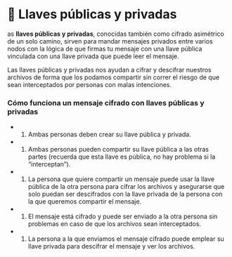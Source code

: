 # 🦊 Llaves públicas y privadas



as **llaves públicas y privadas**, conocidas también como cifrado asimétrico de un solo camino, sirven para mandar mensajes privados entre varios nodos con la lógica de que firmas tu mensaje con una llave pública vinculada con una llave privada que puede leer el mensaje.

Las llaves públicas y privadas nos ayudan a cifrar y descifrar nuestros archivos de forma que los podamos compartir sin correr el riesgo de que sean interceptados por personas con malas intenciones.

### Cómo funciona un mensaje cifrado con llaves públicas y privadas

*
  1. Ambas personas deben crear su llave pública y privada.
*
  1. Ambas personas pueden compartir su llave pública a las otras partes (recuerda que esta llave es pública, no hay problema si la “interceptan”).
*
  1. La persona que quiere compartir un mensaje puede usar la llave pública de la otra persona para cifrar los archivos y asegurarse que solo puedan ser descifrados con la llave privada de la persona con la que queremos compartir el mensaje.
*
  1. El mensaje está cifrado y puede ser enviado a la otra persona sin problemas en caso de que los archivos sean interceptados.
*
  1. La persona a la que enviamos el mensaje cifrado puede emplear su llave privada para descifrar el mensaje y ver los archivos.
